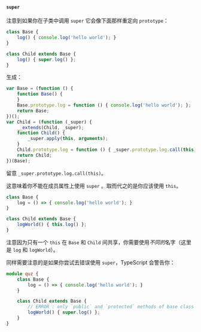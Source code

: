 #### `super`

注意到如果你在子类中调用 `super` 它会像下面那样重定向 `prototype`：

```ts
class Base {
    log() { console.log('hello world'); }
}

class Child extends Base {
    log() { super.log() };
}
```
生成：

```js
var Base = (function () {
    function Base() {
    }
    Base.prototype.log = function () { console.log('hello world'); };
    return Base;
})();
var Child = (function (_super) {
    __extends(Child, _super);
    function Child() {
        _super.apply(this, arguments);
    }
    Child.prototype.log = function () { _super.prototype.log.call(this); };
    return Child;
})(Base);

```
留意 `_super.prototype.log.call(this)`。

这意味着你不能在成员属性上使用 `super` 。取而代之的是你应该使用 `this`。

```ts
class Base {
    log = () => { console.log('hello world'); }
}

class Child extends Base {
    logWorld() { this.log() };
}
```

注意因为只有一个 `this` 在 `Base` 和 `Child` 间共享，你需要使用*不同的*名字（这里是 `log` 和 `logWorld`）。

同样需要注意的是如果你尝试去错误使用 `super`，TypeScript 会警告你：

```ts
module quz {
    class Base {
        log = () => { console.log('hello world'); }
    }

    class Child extends Base {
        // ERROR : only `public` and `protected` methods of base class are accessible via `super`
        logWorld() { super.log() };
    }
}
```
